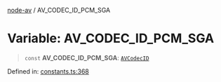 [node-av](../globals.md) / AV\_CODEC\_ID\_PCM\_SGA

# Variable: AV\_CODEC\_ID\_PCM\_SGA

> `const` **AV\_CODEC\_ID\_PCM\_SGA**: [`AVCodecID`](../type-aliases/AVCodecID.md)

Defined in: [constants.ts:368](https://github.com/seydx/av/blob/f8631fc881b394300b1479f511d55cf1c370a87f/src/constants/constants.ts#L368)
